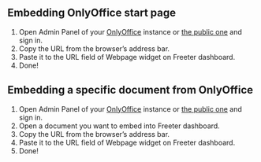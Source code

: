 ## Embedding OnlyOffice start page

1. Open Admin Panel of your <a href="{{ curItem.homeUrl|e }}" target="_blank">OnlyOffice</a> instance or <a href="{{ curItem.pubUrl|e }}" target="_blank">the public one</a> and sign in.
2. Copy the URL from the browser’s address bar.
3. Paste it to the URL field of Webpage widget on Freeter dashboard.
4. Done!

## Embedding a specific document from OnlyOffice

1. Open Admin Panel of your <a href="{{ curItem.homeUrl|e }}" target="_blank">OnlyOffice</a> instance or <a href="{{ curItem.pubUrl|e }}" target="_blank">the public one</a> and sign in.
2. Open a document you want to embed into Freeter dashboard.
3. Copy the URL from the browser’s address bar.
4. Paste it to the URL field of Webpage widget on Freeter dashboard.
5. Done!
